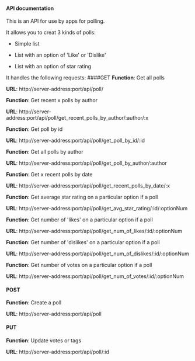 #### API documentation

This is an API for use by apps for polling.

It allows you to creat 3 kinds of polls:

* Simple list

* List with an option of 'Like' or 'Dislike'
 
* List with an option of star rating
 

It handles the following requests:
####GET
  **Function**: Get all polls
  
  **URL**: http://server-address:port/api/poll/

  **Function**: Get recent x polls by author
  
  **URL**: http://server-address:port/api/poll/get_recent_polls_by_author/:author/:x

  **Function**: Get poll by id
  
  **URL**: http://server-address:port/api/poll/get_poll_by_id/:id

  **Function**: Get all polls by author
  
  **URL**: http://server-address:port/api/poll/get_poll_by_author/:author

  **Function**: Get x recent polls by date
  
  **URL**: http://server-address:port/api/poll/get_recent_polls_by_date/:x

  **Function**: Get average star rating on a particular option if a poll
  
  **URL**: http://server-address:port/api/poll/get_avg_star_rating/:id/:optionNum
  
  **Function**: Get number of 'likes' on a particular option if a poll
  
  **URL**: http://server-address:port/api/poll/get_num_of_likes/:id/:optionNum
  
  **Function**: Get number of 'dislikes' on a particular option if a poll
  
  **URL**: http://server-address:port/api/poll/get_num_of_dislikes/:id/:optionNum
  
  **Function**: Get number of votes on a particular option if a poll
  
  **URL**: http://server-address:port/api/poll/get_num_of_votes/:id/:optionNum

#### POST
  **Function**: Create a poll
  
  **URL**: http://server-address:port/api/poll
  
#### PUT
  **Function**: Update votes or tags
  
  **URL**: http://server-address:port/api/poll/:id